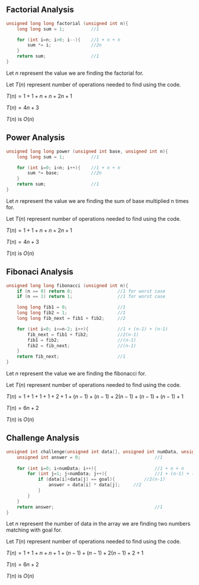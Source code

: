## Factorial Analysis 
```cpp
unsigned long long factorial (unsigned int n){
    long long sum = 1;          //1

    for (int i=n; i>0; i--){    //1 + n + n
        sum *= i;               //2n
    }
    return sum;                 //1
}
```

Let $n$ represent the value we are finding the factorial for. 

Let $T(n)$ represent number of operations needed to find  using the code.

$T(n) = 1 + 1 + n + n + 2n + 1$

$T(n) = 4n + 3$

$T(n)$ is $O(n)$

## Power Analysis
```cpp
unsigned long long power (unsigned int base, unsigned int n){
    long long sum = 1;          //1

    for (int i=0; i<n; i++){    //1 + n + n
        sum *= base;            //2n
    }
    return sum;                 //1
}
```

Let $n$ represent the value we are finding the sum of base multiplied n times for. 

Let $T(n)$ represent number of operations needed to find  using the code.

$T(n) = 1 + 1 + n + n + 2n + 1$

$T(n) = 4n + 3$

$T(n)$ is $O(n)$

## Fibonaci Analysis
```cpp
unsigned long long fibonacci (unsigned int n){
    if (n == 0) return 0;                 //1 for worst case
    if (n == 1) return 1;                 //1 for worst case

    long long fib1 = 0;                   //1
    long long fib2 = 1;                   //1
    long long fib_next = fib1 + fib2;     //2

    for (int i=0; i<=n-2; i++){           //1 + (n-1) + (n-1)
        fib_next = fib1 + fib2;           //2(n-1)
        fib1 = fib2;                      //(n-1)
        fib2 = fib_next;                  //(n-1)
    }
    return fib_next;                      //1
}
```
Let $n$ represent the value we are finding the fibonacci for. 

Let $T(n)$ represent number of operations needed to find  using the code.

$T(n) = 1 + 1 + 1 + 1 + 2 + 1 + (n-1) + (n-1) + 2(n-1) + (n-1) + (n-1) + 1$

$T(n) = 6n + 2$

$T(n)$ is $O(n)$

## Challenge Analysis
```cpp
unsigned int challenge(unsigned int data[], unsigned int numData, unsigned int goal){
	unsigned int answer = 0;                        	//1
	        
	for (int i=0; i<numData; i++){                  	//1 + n + n
		for (int j=1; j<numData; j++){              	//1 + (n-1) + (n-1)
			if (data[i]+data[j] == goal){           //2(n-1)
				answer = data[i] * data[j];     //2
			}
		}
	}
	return answer;                                  	//1
}
```
Let $n$ represent the number of data in the array we are finding two numbers matching with goal for. 

Let $T(n)$ represent number of operations needed to find  using the code.

$T(n) = 1 + 1 + n + n + 1 + (n-1) + (n-1) + 2(n-1) + 2 + 1$

$T(n) = 6n + 2$

$T(n)$ is $O(n)$
